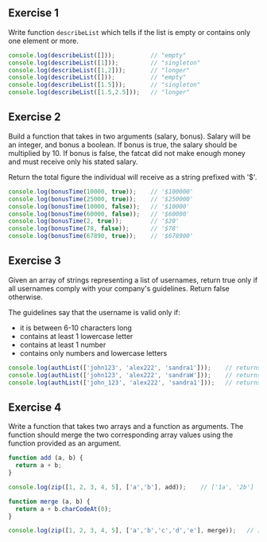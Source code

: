 ## Exercise 1

Write function `describeList` which tells if the list is empty or contains only one element or more.

```js
console.log(describeList([]));          // "empty"
console.log(describeList([1]));         // "singleton"
console.log(describeList([1,2]));       // "longer"
console.log(describeList([]));          // "empty"
console.log(describeList([1.5]));       // "singleton"
console.log(describeList([1.5,2.5]));   // "longer"
```


## Exercise 2

Build a function that takes in two arguments (salary, bonus). Salary will be an integer, and bonus a boolean.
If bonus is true, the salary should be multiplied by 10. If bonus is false, the fatcat did not make enough money and must receive only his stated salary.

Return the total figure the individual will receive as a string prefixed with '$'.

```js
console.log(bonusTime(10000, true));    // '$100000'
console.log(bonusTime(25000, true));    // '$250000'
console.log(bonusTime(10000, false));   // '$10000'
console.log(bonusTime(60000, false));   // '$60000'
console.log(bonusTime(2, true));        // '$20'
console.log(bonusTime(78, false));      // '$78'
console.log(bonusTime(67890, true));    // '$678900'
```

## Exercise 3

Given an array of strings representing a list of usernames, return true only if all usernames comply with your company's guidelines. Return false otherwise.

The guidelines say that the username is valid only if:

- it is between 6-10 characters long
- contains at least 1 lowercase letter
- contains at least 1 number
- contains only numbers and lowercase letters

```js
console.log(authList(['john123', 'alex222', 'sandra1']));    // returns true
console.log(authList(['john123', 'alex222', 'sandraW']));    // returns false because sandraW has no number
console.log(authList(['john_123', 'alex222', 'sandra1']));   // returns false because john_123 contains an invalid character
```

## Exercise 4

Write a function that takes two arrays and a function as arguments. The function should merge the two corresponding array values using the function provided as an argument.

```js
function add (a, b) {
  return a + b;
}

console.log(zip([1, 2, 3, 4, 5], ['a','b'], add));    // ['1a', '2b']

function merge (a, b) {
  return a + b.charCodeAt(0);
}

console.log(zip([1, 2, 3, 4, 5], ['a','b','c','d','e'], merge));   // [98, 100, 102, 104, 106
```
